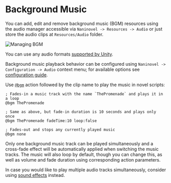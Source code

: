 ﻿# Background Music

You can add, edit and remove background music (BGM) resources using the audio manager accessible via `Naninovel -> Resources -> Audio` or just store the audio clips at `Resources/Audio` folder.

![Managing BGM](/guide/managing-audio.png)

You can use any audio formats [supported by Unity](https://docs.unity3d.com/Manual/AudioFiles.html).

Background music playback behavior can be configured using `Naninovel -> Configuration -> Audio` context menu; for available options see [configuration guide](/guide/configuration.md#audio). 

Use [`@bgm`](/api/#bgm) action followed by the clip name to play the music in novel scripts:

```
; Fades-in a music track with the name `ThePromenade` and plays it in a loop
@bgm ThePromenade

; Same as above, but fade-in duration is 10 seconds and plays only once
@bgm ThePromenade fadeTime:10 loop:false

; Fades-out and stops any currently played music
@bgm none
```

Only one background music track can be played simultaneously and a cross-fade effect will be automatically applied when switching the music tracks. The music will also loop by default, though you can change this, as well as volume and fade duration using corresponding action parameters.

In case you would like to play multiple audio tracks simultaneously, consider using [sound effects](/guide/sound-effects.md) instead.
